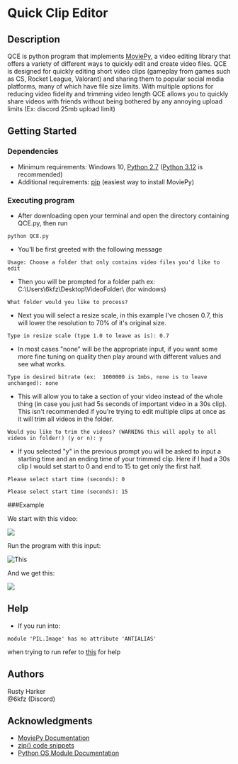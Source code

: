 # Quick Clip Editor


## Description

QCE is python program that implements [MoviePy](https://github.com/Zulko/moviepy), a video editing library that offers a variety of different ways to quickly edit and create video files. QCE is designed for quickly editing short video clips (gameplay from games such as CS, Rocket League, Valorant) and sharing them to popular social media platforms, many of which have file size limits. With multiple options for reducing video fidelity and trimming video length QCE allows you to quickly share videos with friends without being bothered by any annoying upload limits (Ex: discord 25mb upload limit)

## Getting Started

### Dependencies

* Minimum requirements: Windows 10, [Python 2.7](https://www.python.org/download/releases/2.7/) ([Python 3.12](https://www.python.org/downloads/) is recommended)
* Additional requirements: [pip](https://pip.pypa.io/en/stable/) (easiest way to install MoviePy) 

### Executing program

* After downloading open your terminal and open the directory containing QCE.py, then run
```
python QCE.py
```
* You'll be first greeted with the following message
```
Usage: Choose a folder that only contains video files you'd like to edit
```
* Then you will be prompted for a folder path ex: C:\Users\6kfz\Desktop\VideoFolder\ (for windows)
```
What folder would you like to process?
```

* Next you will select a resize scale, in this example I've chosen 0.7, this will lower the resolution to 70% of it's original size.
```
Type in resize scale (type 1.0 to leave as is): 0.7
```
* In most cases "none" will be the appropriate input, if you want some more fine tuning on quality then play around with different values and see what works.
```
Type in desired bitrate (ex:  1000000 is 1mbs, none is to leave unchanged): none
```
* This will allow you to take a section of your video instead of the whole thing (in case you just had 5s seconds of important video in a 30s clip). This isn't recommended if you're trying to edit multiple clips at once as it will trim all videos in the folder.
```
Would you like to trim the videos? (WARNING this will apply to all videos in folder!) (y or n): y
```
* If you selected "y" in the previous prompt you will be asked to input a starting time and an ending time of your trimmed clip. Here if I had a 30s clip I would set start to 0 and end to 15 to get only the first half.
```
Please select start time (seconds): 0
```
```
Please select start time (seconds): 15
```
###Example

We start with this video:

[![](https://img.youtube.com/vi/stVc8Qd0RmQ/0.jpg)](https://www.youtube.com/watch?v=stVc8Qd0RmQ)

Run the program with this input: 

![This](https://lh3.googleusercontent.com/pw/ADCreHeweoRBT1G1E0lqyt3v8P1ABlMPfN4R-FoYaE-yO_tcp4KrHJsYd-PW2ZPlYLKToFUDLtnfHrze1WIc2vJCmjtDpj6397MsxXtKnPhYMfCaKCld5cUU=w2400)

And we get this:

[![](https://img.youtube.com/vi/ID1PWyKfb_s/0.jpg)](https://www.youtube.com/watch?v=ID1PWyKfb_s)

## Help

* If you run into: 

```
module 'PIL.Image' has no attribute 'ANTIALIAS'
```
when trying to run refer to [this](https://github.com/Zulko/moviepy/issues/2002) for help

## Authors

Rusty Harker  
@6kfz (Discord)




## Acknowledgments

* [MoviePy Documentation](https://zulko.github.io/moviepy/)
* [zip() code snippets](https://www.geeksforgeeks.org/zip-in-python/)
* [Python OS Module Documentation](https://docs.python.org/3/library/os.html)